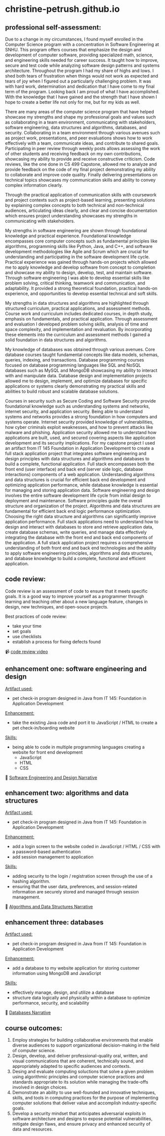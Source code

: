 # christine-petrush.github.io
## professional self-assessment:
Due to a change in my circumstances, I found myself enrolled in the Computer Science program with a concentration in Software Engineering at SNHU. This program offers courses that emphasize the design and development of computer software, providing specialized math, science, and engineering skills needed for career success. It taught how to improve, secure and test code while analyzing software design patterns and systems architecture. Throughout the program I had my share of highs and lows. I shed both tears of frustration when things would not work as expected and tears of joy when I figured out a particularly challenging problem. It was with hard work, determination and dedication that I have come to my final term of the program. Looking back I am proud of what I have accomplished. With the knowledge that I have gained and the strength that I have shown I hope to create a better life not only for me, but for my kids as well.

There are many areas of the computer science program that have helped showcase my strengths and shape my professional goals and values such as collaborating in a team environment, communicating with stakeholders, software engineering, data structures and algorithms, databases, and security. Collaborating in a team environment through various avenues such as project work, presentations, and peer evaluations shows how to work effectively with a team, communicate ideas, and contribute to shared goals. Participating in peer review through weekly posts allows assessing the work of other students and receiving feedback on my own contributions, showcasing my ability to provide and receive constructive criticism. Code reviews, like the one done in CS 499 Capstone, allowed me to analyze and provide feedback on the code of my final project demonstrating my ability to collaborate and improve code quality. Finally delivering presentations on technical topics showcases my communication skills and ability to convey complex information clearly.
	
Through the practical application of communication skills with coursework and project contexts such as project-based learning, presenting solutions by explaining complex concepts to both technical and non-technical audiences, articulating ideas clearly, and clear and concise documentation which ensures project understanding showcases my strengths in communicating with stakeholders. 

My strengths in software engineering are shown through foundational knowledge and practical experience. Foundational knowledge encompasses core computer concepts such as fundamental principles like algorithms, programming skills like Python, Java, and C++, and software development methodologies like Agile and Scrum which are crucial for understanding and participating in the software development life cycle. Practical experience was gained through hands-on projects which allowed me to apply knowledge and develop software from concept to completion and showcase my ability to design, develop, test, and maintain software. Through software engineering I was able to develop essential skills like problem solving, critical thinking, teamwork and communication, and adaptability. It provided a strong theoretical foundation, practical hands-on experience, and opportunities to develop essential technical and soft skills.

My strengths in data structures and algorithms are highlighted through structured curriculum, practical applications, and assessment methods. Course work and curriculum includes dedicated courses, in depth study, emphasis on fundamentals, and practical application. Through assessment and evaluation I developed problem solving skills, analysis of time and space complexity, and implementation and revaluation. By incorporating these elements into the curriculum and assessment methods I gained a solid foundation in data structures and algorithms.

My knowledge of databases was obtained through various avenues. Core database courses taught fundamental concepts like data models, schemas, queries, indexing, and transactions. Database programming courses focused on database programming languages like SQL and NoSQL databases such as MySQL and MongoDB showcasing my ability to interact with and manipulate data. Database design and implementation projects allowed me to design, implement, and optimize databases for specific applications or systems clearly demonstrating my practical skills and abilities to build robust and scalable database solutions. 

Courses in security such as Secure Coding and Software Security provide foundational knowledge such as understanding systems and networks, internet security, and application security. Being able to understand systems and networks provides a strong foundation in how computers and systems operate. Internet security provided knowledge of vulnerabilities, how cyber criminals exploit weaknesses, and how to prevent attacks like malware and phishing. Application security allowed me to understand how applications are built, used, and secured covering aspects like application development and its security implications. 
For my capstone project I used an artifact from IT 145 Foundation in Application Development to create a full stack application project that integrates software engineering and design principles with data structures and algorithms and databases to build a complete, functional application. Full stack encompasses both the front end (user interface) and back end (server side logic, database interactions) components of a web application. Understanding algorithms and data structures is crucial for efficient back end development and optimizing application performance, while database knowledge is essential for managing  and storing application data. 
Software engineering and design involves the entire software development life cycle from initial design to deployment and maintenance. Software principles guide the overall structure and organization of the project. Algorithms and data structures are fundamental for efficient back end logic performance optimization. Choosing the right data structure and algorithms can significantly improve application performance. Full stack applications need to understand how to design and interact with databases to store and retrieve application data, create database schemas, write queries, and manage data effectively integrating the database with the front end and back end components of the application. A full stack application project requires a comprehensive understanding of both front end and back end technologies and the ability to apply software engineering principles, algorithms and data structures, and database knowledge to build a complete, functional and efficient application.



## code review:  
Code review is an assessment of code to ensure that it meets specific goals. It is a good way to improve yourself as a programmer through learning and teaching other about a new language feature, changes in design, new techniques, and open-souce projects.

Best practices of code review:  
- take your time
- set goals
- use checklists
- establish a process for fixing defects found

📹 [code review video](https://youtu.be/rmeoTaB6OqQ)

## enhancement one: software engineering and design
<ins>Artifact used:</ins> 
- pet check-in program designed in Java from IT 145: Foundation in Application Development

<ins>Enhancement:</ins> 
- take the existing Java code and port it to JavaScript / HTML to create a pet check-in/boarding website

<ins>Skills:</ins> 
- being able to code in multiple programming languages creating a website for front end development
  - JavaScript
  - HTML
  - CSS

📝 [Software Engineering and Design Narrative](https://github.com/christine-petrush/christine-petrush.github.io/blob/main/Software%20Engineering%20and%20Design%20Narrative.docx)

## enhancement two: algorithms and data structures
<ins>Artifact used:</ins> 
  - pet check-in program designed in Java from IT 145: Foundation in Application Development

<ins>Enhancement:</ins> 
  - add a login screen to the website coded in JavaScript / HTML / CSS with a password-based authentication
  - add session management to application

<ins>Skills:</ins>  
  - adding security to the login / registration screen through the use of a hashing algorithm.
  - ensuring that the user data, preferences, and session-related information are securely stored and managed through session management.

📝 [Algorithms and Data Structures Narrative](https://github.com/christine-petrush/christine-petrush.github.io/blob/main/Algorithms%20and%20Data%20Structures%20Narrative.docx)


## enhancement three: databases
<ins>Artifact used:</ins> 
  - pet check-in program designed in Java from IT 145: Foundation in Application Development

<ins>Enhancement:</ins> 
  - add a database to my website application for storing customer information using MongoDB and JavaScript

<ins>Skills:</ins> 
  - effectively manage, design, and utilize a database
  - structure data logically and physically within a database to optimize performance, security, and scalability

📝 [Databases Narrative](https://github.com/christine-petrush/christine-petrush.github.io/blob/main/Databases%20Narrative.docx)

## course outcomes:
1. Employ strategies for building collaborative environments that enable diverse audiences to support organizational decision-making in the field of computer science.
2. Design, develop, and deliver professional-quality oral, written, and visual communications that are coherent, technically sound, and appropriately adapted to specific audiences and contexts.
3. Desing and evaluate computing soluctions that solve a given problem using algorithmic principles and computer science practices and standards appropriate to its solution while managing the trade-offs involved in design choices.
4. Demonstrate an ability to use well-founded and innovative techniques, skills, and tools in computing practices for the purpose of implementing computer solutions that deliver value and accomplish industry-specific goals.
5. Develop a security mindset that anticipates adversarial exploits in software architecture and designs to expose potential vulnerabilities, mitigate design flaws, and ensure privacy and enhanced security of data and resources.
